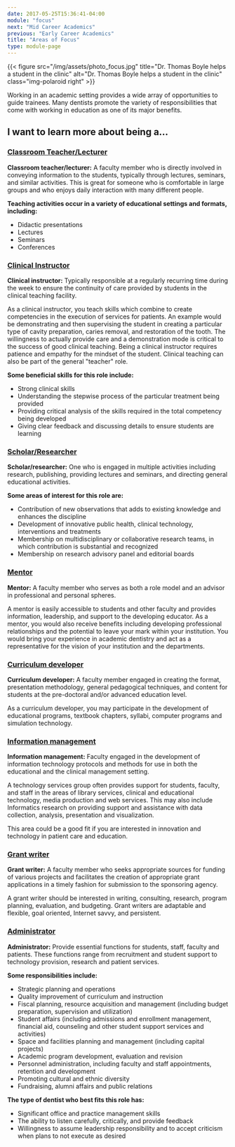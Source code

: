 ```yaml
---
date: 2017-05-25T15:36:41-04:00
module: "focus"
next: "Mid Career Academics"
previous: "Early Career Academics"
title: "Areas of Focus"
type: module-page
---
```


{{< figure src="/img/assets/photo_focus.jpg" title="Dr. Thomas Boyle helps a student in the clinic" alt="Dr. Thomas Boyle helps a student in the clinic" class="img-polaroid right" >}}

Working in an academic setting provides a wide array of opportunities to guide trainees. Many dentists promote the variety of responsibilities that come with working in education as one of its major benefits.

<div class="clearfix"></div>

<h2 class="question_intro_header">I want to learn more about being a...</h2>
  <div class="panel-group" id="accordion">
    <div class="panel panel-default">
      <div class="panel-heading">
        <h3 class="panel-title">
          <a data-toggle="collapse" href="#collapse1" class="collapsed">Classroom Teacher/Lecturer</a>
        </h3>
      </div>
      <div id="collapse1" class="panel-collapse collapse">
        <div class="panel-body">
<p><strong>Classroom teacher/lecturer:</strong> A faculty member who is directly involved in conveying information to the students, typically through lectures, seminars, and similar activities. This is great for someone who is comfortable in large groups and who enjoys daily interaction with many different people.</p>

<p><strong>Teaching activities occur in a variety of educational settings and formats, including:</strong></p>
<ul>
<li>Didactic presentations</li>
<li>Lectures</li>
<li>Seminars</li>
<li>Conferences</li>
</ul>
        </div>
      </div>
    </div>
    <div class="panel panel-default">
      <div class="panel-heading">
        <h3 class="panel-title">
          <a data-toggle="collapse" href="#collapse2" class="collapsed">Clinical Instructor</a>
        </h3>
      </div>
      <div id="collapse2" class="panel-collapse collapse">
        <div class="panel-body">
<p><strong>Clinical instructor:</strong> Typically responsible at a regularly recurring time during the week to ensure the continuity of care provided by students in the clinical teaching facility. </p>

<p>As a clinical instructor, you teach skills which combine to create competencies in the execution of services for patients. An example would be demonstrating and then supervising the student in creating a particular type of cavity preparation, caries removal, and restoration of the tooth. The willingness to actually provide care and a demonstration mode is critical to the success of good clinical teaching. Being a clinical instructor requires patience and empathy for the mindset of the student. Clinical teaching can also be part of the general "teacher" role.</p>

<p><strong>Some beneficial skills for this role include:</strong></p>
<ul>
<li>Strong clinical skills</li>
<li>Understanding the stepwise process of the particular treatment being provided</li>
<li>Providing critical analysis of the skills required in the total competency being developed</li>
<li>Giving clear feedback and discussing details to ensure students are learning</li>
</ul>
        </div>
      </div>
    </div>
    <div class="panel panel-default">
      <div class="panel-heading">
        <h3 class="panel-title">
          <a data-toggle="collapse" href="#collapse3" class="collapsed">Scholar/Researcher</a>
        </h3>
      </div>
      <div id="collapse3" class="panel-collapse collapse">
        <div class="panel-body">
<p><strong>Scholar/researcher:</strong> One who is engaged in multiple activities including research, publishing, providing lectures and seminars, and directing general educational activities.</p>

<p><strong>Some areas of interest for this role are:</strong></p>
<ul>
<li>Contribution of new observations that adds to existing knowledge and enhances the discipline </li>
<li>Development of innovative public health, clinical technology, interventions and treatments</li>
<li>Membership on multidisciplinary or collaborative research teams, in which contribution is substantial and recognized</li>
<li>Membership on research advisory panel and editorial boards</li>
</ul>
        </div>
      </div>
    </div>
    <div class="panel panel-default">
      <div class="panel-heading">
        <h3 class="panel-title">
          <a data-toggle="collapse" href="#collapse4" class="collapsed">Mentor</a>
        </h3>
      </div>
      <div id="collapse4" class="panel-collapse collapse">
        <div class="panel-body">
<p><strong>Mentor:</strong> A faculty member who serves as both a role model and an advisor in professional and personal spheres.</p>

<p>A mentor is easily accessible to students and other faculty and provides information, leadership, and support to the developing educator. As a mentor, you would also receive benefits including developing professional relationships and the potential to leave your mark within your institution. You would bring your experience in academic dentistry and act as a representative for the vision of your institution and the departments.</p>
        </div>
      </div>
    </div>
    <div class="panel panel-default">
      <div class="panel-heading">
        <h3 class="panel-title">
          <a data-toggle="collapse" href="#collapse5" class="collapsed">Curriculum developer</a>
        </h3>
      </div>
      <div id="collapse5" class="panel-collapse collapse">
        <div class="panel-body">
<p><strong>Curriculum developer:</strong> A faculty member engaged in creating the format, presentation methodology, general pedagogical techniques, and content for students at the pre-doctoral and/or advanced education level.</p>

<p>As a curriculum developer, you may participate in the development of educational programs, textbook chapters, syllabi, computer programs and simulation technology.</p>
        </div>
      </div>
    </div>
    <div class="panel panel-default">
      <div class="panel-heading">
        <h3 class="panel-title">
          <a data-toggle="collapse" href="#collapse6" class="collapsed">Information management</a>
        </h3>
      </div>
      <div id="collapse6" class="panel-collapse collapse">
        <div class="panel-body">
<p><strong>Information management:</strong> Faculty engaged in the development of information technology protocols and methods for use in both the educational and the clinical management setting.</p>

<p>A technology services group often provides support for students, faculty, and staff in the areas of library services, clinical and educational technology, media production and web services. This may also include Informatics research on providing support and assistance with data collection, analysis, presentation and visualization.</p>

<p>This area could be a good fit if you are interested in innovation and technology in patient care and education.</p>
        </div>
      </div>
    </div>
    <div class="panel panel-default">
      <div class="panel-heading">
        <h3 class="panel-title">
          <a data-toggle="collapse" href="#collapse7" class="collapsed">Grant writer</a>
        </h3>
      </div>
      <div id="collapse7" class="panel-collapse collapse">
        <div class="panel-body">
<p><strong>Grant writer:</strong> A faculty member who seeks appropriate sources for funding of various projects and facilitates the creation of appropriate grant applications in a timely fashion for submission to the sponsoring agency.</p>

<p>A grant writer should be interested in writing, consulting, research, program planning, evaluation, and budgeting. Grant writers are adaptable and flexible, goal oriented, Internet savvy, and persistent.</p>
        </div>
      </div>
    </div>
    <div class="panel panel-default">
      <div class="panel-heading">
        <h3 class="panel-title">
          <a data-toggle="collapse" href="#collapse8" class="collapsed">Administrator</a>
        </h3>
      </div>
      <div id="collapse8" class="panel-collapse collapse">
        <div class="panel-body">
<p><strong>Administrator:</strong> Provide essential functions for students, staff, faculty and patients. These functions range from recruitment and student support to technology provision, research and patient services.</p>

<p><strong>Some responsibilities include:</strong></p>
<ul>
<li>Strategic planning and operations</li>
<li>Quality improvement of curriculum and instruction</li>
<li>Fiscal planning, resource acquisition and management (including budget preparation, supervision and utilization)</li>
<li>Student affairs (including admissions and enrollment management, financial aid, counseling and other student support services and activities)</li>
<li>Space and facilities planning and management (including capital projects)</li>
<li>Academic program development, evaluation and revision</li>
<li>Personnel administration, including faculty and staff appointments, retention and development</li>
<li>Promoting cultural and ethnic diversity</li>
<li>Fundraising, alumni affairs and public relations</li>
</ul>
<strong>The type of dentist who best fits this role has:</strong>
<ul>
<li>Significant office and practice management skills</li>
<li>The ability to listen carefully, critically, and provide feedback</li>
<li>Willingness to assume leadership responsibility and to accept criticism when plans to not execute as desired</li>
</ul>
        </div>
      </div>
    </div>
  </div> 
